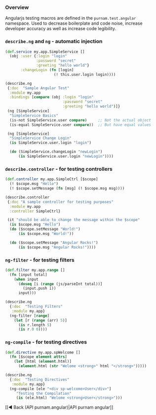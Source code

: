 ### Overview ###

Angularjs testing macros are defined in the `purnam.test.angular` namespace. Used to decrease boilerplate and code noise, increase developer accuracy as well as increase code legibility.

<a name="describeng"></a><a name="ng"></a>
### `describe.ng` and `ng` - automatic injection
```clojure
(def.service my.app.SimpleService []
  (obj :user {:login "login"
              :password "secret"
              :greeting "hello world"}
       :changeLogin (fn [login]
                      (! this.user.login login))))

(describe.ng
 {:doc  "Sample Angular Test"
  :module my.app
  :bindings [compare (obj :login "login"
                          :password "secret"
                          :greeting "hello world")]}
 (ng [SimpleService]
  "SimpleService Basics"
  (is-not SimpleService.user compare)     ;; Not the actual object
  (is-equal SimpleService.user compare))  ;; But have equal values

 (ng [SimpleService]
  "SimpleService Change Login"
  (is SimpleService.user.login "login")

  (do (SimpleService.changeLogin "newLogin")
      (is SimpleService.user.login "newLogin"))))
```
<a name="describecontroller"></a>
### `describe.controller` - for testing controllers
```clojure
(def.controller my.app.SimpleCtrl [$scope]
  (! $scope.msg "Hello")
  (! $scope.setMessage (fn [msg] (! $scope.msg msg))))

(describe.controller
 {:doc "A sample controller for testing purposes"
  :module my.app
  :controller SimpleCtrl}

 (it "should be able to change the message within the $scope"
  (is $scope.msg "Hello") 
  (do ($scope.setMessage "World!")
      (is $scope.msg "World!"))

  (do ($scope.setMessage "Angular Rocks!")
      (is $scope.msg "Angular Rocks!"))))
```
<a name="ng-filter"></a>
### `ng-filter` - for testing filters
```clojure
(def.filter my.app.range []
  (fn [input total]
    (when input
      (doseq [i (range (js/parseInt total))]
        (input.push i))
      input)))

(describe.ng
  {:doc  "Testing Filters"
   :module my.app}       
  (ng-filter [range]
    (let [r (range (arr) 5)]
      (is r.length 5)
      (is r.0 0))))
```
<a name="ng-compile"></a>
### `ng-compile` - for testing directives
```clojure
(def.directive my.app.spWelcome []
  (fn [$scope element attrs]
    (let [html (element.html)]
      (element.html (str "Welome <strong>" html "</strong>")))))

(describe.ng
  {:doc  "Testing Directives"
   :module my.app}
  (ng-compile [ele "<div sp-welcome>User</div>"]
     "Testing the Compilation"
     (is (ele.html) "Welome <strong>User</strong>")))
```


[[◄ Back (API purnam.angular)|API   purnam angular]] 
